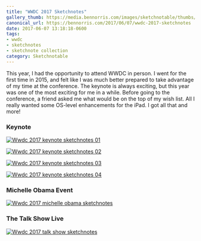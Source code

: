 ```yaml
---
title: "WWDC 2017 Sketchnotes"
gallery_thumb: https://media.bennorris.com/images/sketchnotable/thumbs/wwdc-2017-keynote-sketchnotes-01.jpg
canonical_url: https://bennorris.com/2017/06/07/wwdc-2017-sketchnotes
date: 2017-06-07 13:18:18-0600
tags:
- wwdc
- sketchnotes
- sketchnote collection
category: Sketchnotable
---
```


This year, I had the opportunity to attend WWDC in person. I went for the first time in 2015, and felt like I was much better prepared to take advantage of my time at the conference. The keynote is always exciting, but this year was one of the most exciting for me in a while. Before going to the conference, a friend asked me what would be on the top of my wish list. All I really wanted some OS-level enhancements for the iPad. I got all that and more!

### Keynote

[![Wwdc 2017 keynote sketchnotes 01](https://media.bennorris.com/images/sketchnotable/wwdc-2017/wwdc-2017-keynote-sketchnotes-01.jpg)](https://media.bennorris.com/images/sketchnotable/wwdc-2017/wwdc-2017-keynote-sketchnotes-01.jpg)

[![Wwdc 2017 keynote sketchnotes 02](https://media.bennorris.com/images/sketchnotable/wwdc-2017/wwdc-2017-keynote-sketchnotes-02.jpg)](https://media.bennorris.com/images/sketchnotable/wwdc-2017/wwdc-2017-keynote-sketchnotes-02.jpg)

[![Wwdc 2017 keynote sketchnotes 03](https://media.bennorris.com/images/sketchnotable/wwdc-2017/wwdc-2017-keynote-sketchnotes-03.jpg)](https://media.bennorris.com/images/sketchnotable/wwdc-2017/wwdc-2017-keynote-sketchnotes-03.jpg)

[![Wwdc 2017 keynote sketchnotes 04](https://media.bennorris.com/images/sketchnotable/wwdc-2017/wwdc-2017-keynote-sketchnotes-04.jpg)](https://media.bennorris.com/images/sketchnotable/wwdc-2017/wwdc-2017-keynote-sketchnotes-04.jpg)


### Michelle Obama Event

[![Wwdc 2017 michelle obama sketchnotes](https://media.bennorris.com/images/sketchnotable/wwdc-2017/wwdc-2017-michelle-obama-sketchnotes.jpg)](https://media.bennorris.com/images/sketchnotable/wwdc-2017/wwdc-2017-michelle-obama-sketchnotes.jpg)


### The Talk Show Live

[![Wwdc 2017 talk show sketchnotes](https://media.bennorris.com/images/sketchnotable/wwdc-2017/wwdc-2017-talk-show-sketchnotes.jpg)](https://media.bennorris.com/images/sketchnotable/wwdc-2017/wwdc-2017-talk-show-sketchnotes.jpg)